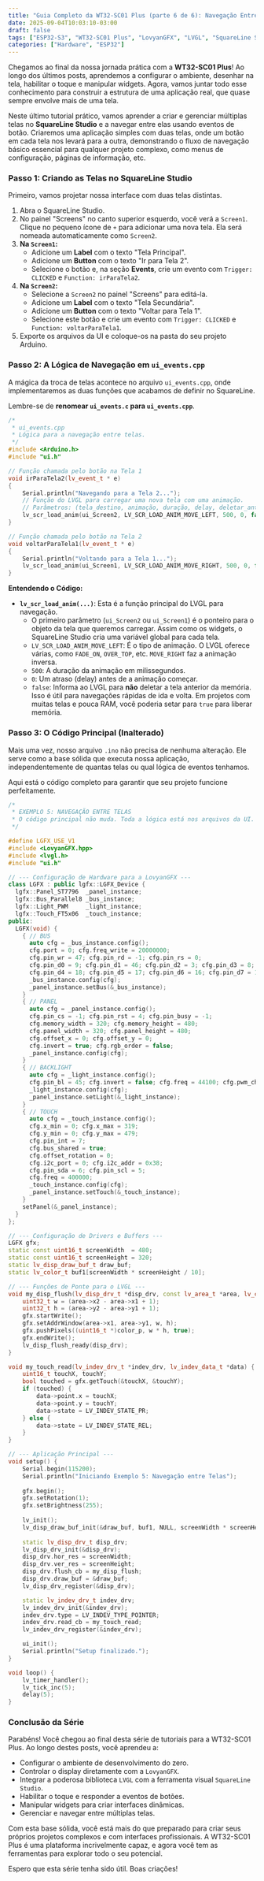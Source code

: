 ```yaml
---
title: "Guia Completo da WT32-SC01 Plus (parte 6 de 6): Navegação Entre Telas"
date: 2025-09-04T10:03:10-03:00
draft: false
tags: ["ESP32-S3", "WT32-SC01 Plus", "LovyanGFX", "LVGL", "SquareLine Studio", "Screens", "UI"]
categories: ["Hardware", "ESP32"]
---
```


Chegamos ao final da nossa jornada prática com a **WT32-SC01 Plus**! Ao longo dos últimos posts, aprendemos a configurar o ambiente, desenhar na tela, habilitar o toque e manipular widgets. Agora, vamos juntar todo esse conhecimento para construir a estrutura de uma aplicação real, que quase sempre envolve mais de uma tela.

Neste último tutorial prático, vamos aprender a criar e gerenciar múltiplas telas no **SquareLine Studio** e a navegar entre elas usando eventos de botão. Criaremos uma aplicação simples com duas telas, onde um botão em cada tela nos levará para a outra, demonstrando o fluxo de navegação básico essencial para qualquer projeto complexo, como menus de configuração, páginas de informação, etc.

### Passo 1: Criando as Telas no SquareLine Studio

Primeiro, vamos projetar nossa interface com duas telas distintas.

1. Abra o SquareLine Studio.
2. No painel "Screens" no canto superior esquerdo, você verá a `Screen1`. Clique no pequeno ícone de `+` para adicionar uma nova tela. Ela será nomeada automaticamente como `Screen2`.
3. **Na `Screen1`:**
   * Adicione um **Label** com o texto "Tela Principal".
   * Adicione um **Button** com o texto "Ir para Tela 2".
   * Selecione o botão e, na seção **Events**, crie um evento com `Trigger: CLICKED` e `Function: irParaTela2`.
4. **Na `Screen2`:**
   * Selecione a `Screen2` no painel "Screens" para editá-la.
   * Adicione um **Label** com o texto "Tela Secundária".
   * Adicione um **Button** com o texto "Voltar para Tela 1".
   * Selecione este botão e crie um evento com `Trigger: CLICKED` e `Function: voltarParaTela1`.
5. Exporte os arquivos da UI e coloque-os na pasta do seu projeto Arduino.

### Passo 2: A Lógica de Navegação em `ui_events.cpp`

A mágica da troca de telas acontece no arquivo `ui_events.cpp`, onde implementaremos as duas funções que acabamos de definir no SquareLine.

Lembre-se de **renomear `ui_events.c` para `ui_events.cpp`**.

```cpp
/*
 * ui_events.cpp
 * Lógica para a navegação entre telas.
 */
#include <Arduino.h>
#include "ui.h"

// Função chamada pelo botão na Tela 1
void irParaTela2(lv_event_t * e)
{
    Serial.println("Navegando para a Tela 2...");
    // Função do LVGL para carregar uma nova tela com uma animação.
    // Parâmetros: (tela_destino, animação, duração, delay, deletar_anterior)
    lv_scr_load_anim(ui_Screen2, LV_SCR_LOAD_ANIM_MOVE_LEFT, 500, 0, false);
}

// Função chamada pelo botão na Tela 2
void voltarParaTela1(lv_event_t * e)
{
    Serial.println("Voltando para a Tela 1...");
    lv_scr_load_anim(ui_Screen1, LV_SCR_LOAD_ANIM_MOVE_RIGHT, 500, 0, false);
}
```
**Entendendo o Código:**

* **`lv_scr_load_anim(...)`**: Esta é a função principal do LVGL para navegação.
    * O primeiro parâmetro (`ui_Screen2` ou `ui_Screen1`) é o ponteiro para o objeto da tela que queremos carregar. Assim como os widgets, o SquareLine Studio cria uma variável global para cada tela.
    * `LV_SCR_LOAD_ANIM_MOVE_LEFT`: É o tipo de animação. O LVGL oferece várias, como `FADE_ON`, `OVER_TOP`, etc. `MOVE_RIGHT` faz a animação inversa.
    * `500`: A duração da animação em milissegundos.
    * `0`: Um atraso (delay) antes de a animação começar.
    * `false`: Informa ao LVGL para **não** deletar a tela anterior da memória. Isso é útil para navegações rápidas de ida e volta. Em projetos com muitas telas e pouca RAM, você poderia setar para `true` para liberar memória.

### Passo 3: O Código Principal (Inalterado)

Mais uma vez, nosso arquivo `.ino` não precisa de nenhuma alteração. Ele serve como a base sólida que executa nossa aplicação, independentemente de quantas telas ou qual lógica de eventos tenhamos.

Aqui está o código completo para garantir que seu projeto funcione perfeitamente.

```cpp
/*
 * EXEMPLO 5: NAVEGAÇÃO ENTRE TELAS
 * O código principal não muda. Toda a lógica está nos arquivos da UI.
 */

#define LGFX_USE_V1
#include <LovyanGFX.hpp>
#include <lvgl.h>
#include "ui.h"

// --- Configuração de Hardware para a LovyanGFX ---
class LGFX : public lgfx::LGFX_Device {
  lgfx::Panel_ST7796  _panel_instance;
  lgfx::Bus_Parallel8 _bus_instance;
  lgfx::Light_PWM     _light_instance;
  lgfx::Touch_FT5x06  _touch_instance;
public:
  LGFX(void) {
    { // BUS
      auto cfg = _bus_instance.config();
      cfg.port = 0; cfg.freq_write = 20000000;
      cfg.pin_wr = 47; cfg.pin_rd = -1; cfg.pin_rs = 0;
      cfg.pin_d0 = 9; cfg.pin_d1 = 46; cfg.pin_d2 = 3; cfg.pin_d3 = 8;
      cfg.pin_d4 = 18; cfg.pin_d5 = 17; cfg.pin_d6 = 16; cfg.pin_d7 = 15;
      _bus_instance.config(cfg);
      _panel_instance.setBus(&_bus_instance);
    }
    { // PANEL
      auto cfg = _panel_instance.config();
      cfg.pin_cs = -1; cfg.pin_rst = 4; cfg.pin_busy = -1;
      cfg.memory_width = 320; cfg.memory_height = 480;
      cfg.panel_width = 320; cfg.panel_height = 480;
      cfg.offset_x = 0; cfg.offset_y = 0;
      cfg.invert = true; cfg.rgb_order = false;
      _panel_instance.config(cfg);
    }
    { // BACKLIGHT
      auto cfg = _light_instance.config();
      cfg.pin_bl = 45; cfg.invert = false; cfg.freq = 44100; cfg.pwm_channel = 7;
      _light_instance.config(cfg);
      _panel_instance.setLight(&_light_instance);
    }
    { // TOUCH
      auto cfg = _touch_instance.config();
      cfg.x_min = 0; cfg.x_max = 319;
      cfg.y_min = 0; cfg.y_max = 479;
      cfg.pin_int = 7;
      cfg.bus_shared = true;
      cfg.offset_rotation = 0;
      cfg.i2c_port = 0; cfg.i2c_addr = 0x38;
      cfg.pin_sda = 6; cfg.pin_scl = 5;
      cfg.freq = 400000;
      _touch_instance.config(cfg);
      _panel_instance.setTouch(&_touch_instance);
    }
    setPanel(&_panel_instance);
  }
};

// --- Configuração de Drivers e Buffers ---
LGFX gfx; 
static const uint16_t screenWidth  = 480;
static const uint16_t screenHeight = 320;
static lv_disp_draw_buf_t draw_buf;
static lv_color_t buf1[screenWidth * screenHeight / 10];

// --- Funções de Ponte para o LVGL ---
void my_disp_flush(lv_disp_drv_t *disp_drv, const lv_area_t *area, lv_color_t *color_p) {
    uint32_t w = (area->x2 - area->x1 + 1);
    uint32_t h = (area->y2 - area->y1 + 1);
    gfx.startWrite();
    gfx.setAddrWindow(area->x1, area->y1, w, h);
    gfx.pushPixels((uint16_t *)color_p, w * h, true);
    gfx.endWrite();
    lv_disp_flush_ready(disp_drv);
}

void my_touch_read(lv_indev_drv_t *indev_drv, lv_indev_data_t *data) {
    uint16_t touchX, touchY;
    bool touched = gfx.getTouch(&touchX, &touchY);
    if (touched) {
        data->point.x = touchX;
        data->point.y = touchY;
        data->state = LV_INDEV_STATE_PR;
    } else {
        data->state = LV_INDEV_STATE_REL;
    }
}

// --- Aplicação Principal ---
void setup() {
    Serial.begin(115200);
    Serial.println("Iniciando Exemplo 5: Navegação entre Telas");
    
    gfx.begin();
    gfx.setRotation(1);
    gfx.setBrightness(255);
    
    lv_init();
    lv_disp_draw_buf_init(&draw_buf, buf1, NULL, screenWidth * screenHeight / 10);
    
    static lv_disp_drv_t disp_drv;
    lv_disp_drv_init(&disp_drv);
    disp_drv.hor_res = screenWidth;
    disp_drv.ver_res = screenHeight;
    disp_drv.flush_cb = my_disp_flush;
    disp_drv.draw_buf = &draw_buf;
    lv_disp_drv_register(&disp_drv);

    static lv_indev_drv_t indev_drv;
    lv_indev_drv_init(&indev_drv);
    indev_drv.type = LV_INDEV_TYPE_POINTER;
    indev_drv.read_cb = my_touch_read;
    lv_indev_drv_register(&indev_drv);

    ui_init(); 
    Serial.println("Setup finalizado.");
}

void loop() {
    lv_timer_handler();
    lv_tick_inc(5);
    delay(5);
}
```
### Conclusão da Série

Parabéns! Você chegou ao final desta série de tutoriais para a WT32-SC01 Plus. Ao longo destes posts, você aprendeu a:

* Configurar o ambiente de desenvolvimento do zero.
* Controlar o display diretamente com a `LovyanGFX`.
* Integrar a poderosa biblioteca `LVGL` com a ferramenta visual `SquareLine Studio`.
* Habilitar o toque e responder a eventos de botões.
* Manipular widgets para criar interfaces dinâmicas.
* Gerenciar e navegar entre múltiplas telas.

Com esta base sólida, você está mais do que preparado para criar seus próprios projetos complexos e com interfaces profissionais. A WT32-SC01 Plus é uma plataforma incrivelmente capaz, e agora você tem as ferramentas para explorar todo o seu potencial.

Espero que esta série tenha sido útil. Boas criações!
